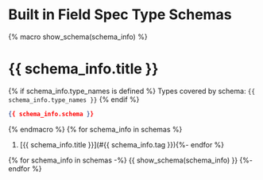 Built in Field Spec Type Schemas
================================
{% macro show_schema(schema_info) %}
# <a name="{{ schema_info.tag }}"></a>{{ schema_info.title }}
{% if schema_info.type_names is defined %}
Types covered by schema: `{{ schema_info.type_names }}`
{% endif %}
```json
{{ schema_info.schema }}
```
{% endmacro %}
{% for schema_info in schemas %}
1. [{{ schema_info.title }}](#{{ schema_info.tag }}){%- endfor %}

{% for schema_info in schemas -%}
{{ show_schema(schema_info) }}
{%- endfor %}
